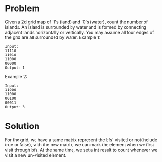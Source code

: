 Problem
==
Given a 2d grid map of '1's (land) and '0's (water), count the number of islands. An island is surrounded by water and is formed by connecting adjacent lands horizontally or vertically. You may assume all four edges of the grid are all surrounded by water.
Example 1:

    Input:
    11110
    11010
    11000
    00000
    Output: 1

Example 2:

    Input:
    11000
    11000
    00100
    00011
    Output: 3
    

Solution
==
For the grid, we have a same matrix represent the bfs' visited or not(include true or false), with the new matrix, we can mark the element when we first visit through bfs. At the same time, we set a int result to count whenever we visit a new un-visited element. 
